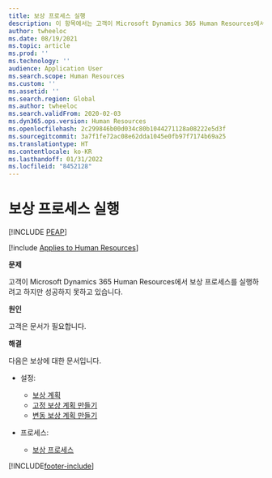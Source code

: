 ```yaml
---
title: 보상 프로세스 실행
description: 이 항목에서는 고객이 Microsoft Dynamics 365 Human Resources에서 보상 프로세스를 실행하려고 하지만 성공하지 못하는 문제를 해결하는 방법을 설명합니다.
author: twheeloc
ms.date: 08/19/2021
ms.topic: article
ms.prod: ''
ms.technology: ''
audience: Application User
ms.search.scope: Human Resources
ms.custom: ''
ms.assetid: ''
ms.search.region: Global
ms.author: twheeloc
ms.search.validFrom: 2020-02-03
ms.dyn365.ops.version: Human Resources
ms.openlocfilehash: 2c299846b00d034c80b1044271128a08222e5d3f
ms.sourcegitcommit: 3a7f1fe72ac08e62dda1045e0fb97f7174b69a25
ms.translationtype: HT
ms.contentlocale: ko-KR
ms.lasthandoff: 01/31/2022
ms.locfileid: "8452128"
---
```

# <a name="run-the-compensation-process"></a>보상 프로세스 실행


[!INCLUDE [PEAP](../includes/peap-2.md)]

[!include [Applies to Human Resources](../includes/applies-to-hr.md)]

**문제**

고객이 Microsoft Dynamics 365 Human Resources에서 보상 프로세스를 실행하려고 하지만 성공하지 못하고 있습니다.

**원인**

고객은 문서가 필요합니다.

**해결**

다음은 보상에 대한 문서입니다.

- 설정:

    - [보상 계획](/dynamics365/unified-operations/talent/compensation-plans)
    - [고정 보상 계획 만들기](/dynamics365/unified-operations/talent/create-fixed-compensation-plans)
    - [변동 보상 계획 만들기](/dynamics365/unified-operations/talent/create-variable-compensation-plans)

- 프로세스:

    - [보상 프로세스](/dynamics365/unified-operations/talent/process-compensation)


[!INCLUDE[footer-include](../includes/footer-banner.md)]
